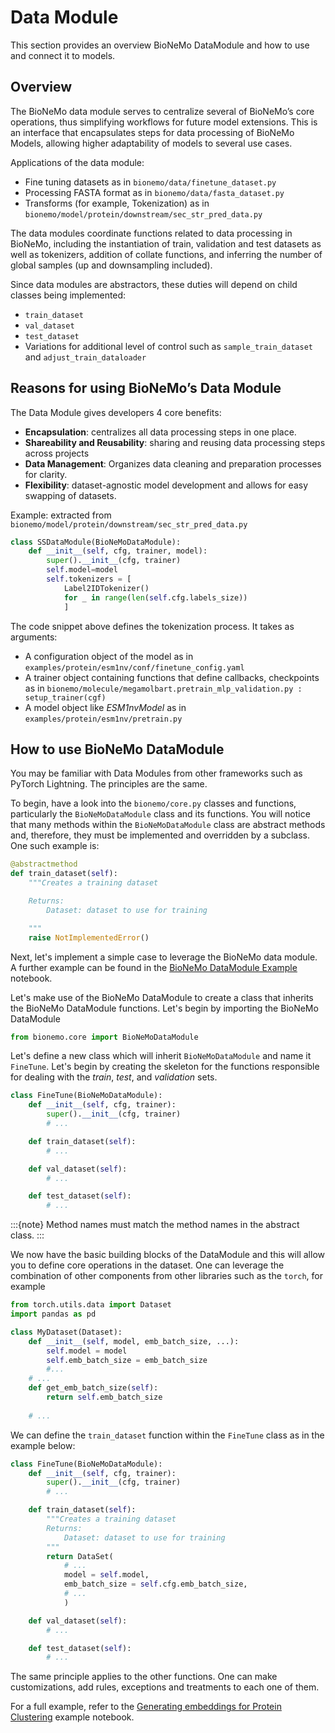 # Data Module

This section provides an overview BioNeMo DataModule and how to use and connect it to models. 

## Overview

The BioNeMo data module serves to centralize several of BioNeMo’s core operations, thus simplifying workflows for future model extensions. This is an interface that encapsulates steps for data processing of BioNeMo Models, allowing higher adaptability of models to several use cases.

Applications of the data module:
* Fine tuning datasets as in `bionemo/data/finetune_dataset.py`
* Processing FASTA format as in `bionemo/data/fasta_dataset.py`
* Transforms (for example, Tokenization) as in `bionemo/model/protein/downstream/sec_str_pred_data.py`

The data modules coordinate functions related to data processing in BioNeMo, including the instantiation of train, validation and test datasets as well as tokenizers, addition of collate functions, and inferring the number of global samples (up and downsampling included).

Since data modules are abstractors, these duties will depend on child classes being implemented:
* `train_dataset` 
* `val_dataset`
* `test_dataset`
* Variations for additional level of control such as `sample_train_dataset` and `adjust_train_dataloader`

## Reasons for using BioNeMo’s Data Module
The Data Module gives developers 4 core benefits:
* **Encapsulation**: centralizes all data processing steps in one place​​.
* **Shareability and Reusability**: sharing and reusing data processing steps across projects
* **Data Management**: Organizes data cleaning and preparation processes for clarity​.
* **Flexibility**: dataset-agnostic model development and allows for easy swapping of datasets​​.

Example:
extracted from `bionemo/model/protein/downstream/sec_str_pred_data.py`

```python
class SSDataModule(BioNeMoDataModule):
    def __init__(self, cfg, trainer, model):
        super().__init__(cfg, trainer)
        self.model=model
        self.tokenizers = [
            Label2IDTokenizer()
            for _ in range(len(self.cfg.labels_size))
            ]
```

The code snippet above defines the tokenization process. It takes as arguments:
* A configuration object of the model as in `examples/protein/esm1nv/conf/finetune_config.yaml`
* A trainer object containing functions that define callbacks, checkpoints as in `bionemo/molecule/megamolbart.pretrain_mlp_validation.py : setup_trainer(cgf)`
* A model object like _ESM1nvModel_ as in `examples/protein/esm1nv/pretrain.py`

## How to use BioNeMo DataModule
You may be familiar with Data Modules from other frameworks such as PyTorch Lightning. The principles are the same.

To begin, have a look into the `bionemo/core.py` classes and functions, particularly the `BioNeMoDataModule` class and its functions. You will notice that many methods within the `BioNeMoDataModule` class are abstract methods and, therefore, they must be implemented and overridden by a subclass. One such example is: 

```python
@abstractmethod
def train_dataset(self):
    """Creates a training dataset

    Returns:
        Dataset: dataset to use for training

    """
    raise NotImplementedError()
```

Next, let's implement a simple case to leverage the BioNeMo data module. A further example can be found in the [BioNeMo DataModule Example](./notebooks/protein-esm1nv-clustering.ipynb) notebook.

Let's make use of the BioNeMo DataModule to create a class that inherits the BioNeMo DataModule functions. Let's begin by importing the BioNeMo DataModule

```python
from bionemo.core import BioNeMoDataModule
```

Let's define a new class which will inherit `BioNeMoDataModule` and name it `FineTune`. Let's begin by creating the skeleton for the functions responsible for dealing with the _train_, _test_, and _validation_ sets.

```python
class FineTune(BioNeMoDataModule):
    def __init__(self, cfg, trainer):
        super().__init__(cfg, trainer) 
        # ...

    def train_dataset(self):
        # ...

    def val_dataset(self):
        # ...

    def test_dataset(self):
        # ...
```

:::{note}
Method names must match the method names in the abstract class.
::: 

We now have the basic building blocks of the DataModule and this will allow you to define core operations in the dataset. One can leverage the combination of other components from other libraries such as the `torch`, for example

```python
from torch.utils.data import Dataset
import pandas as pd

class MyDataset(Dataset):
    def __init__(self, model, emb_batch_size, ...):
        self.model = model
        self.emb_batch_size = emb_batch_size
        #... 
    # ...
    def get_emb_batch_size(self):
        return self.emb_batch_size
    
    # ...
```

We can define the `train_dataset` function within the `FineTune` class as in the example below:

```python
class FineTune(BioNeMoDataModule):
    def __init__(self, cfg, trainer):
        super().__init__(cfg, trainer) 
        # ...

    def train_dataset(self):
        """Creates a training dataset
        Returns:
            Dataset: dataset to use for training
        """
        return DataSet(
            # ...
            model = self.model,
            emb_batch_size = self.cfg.emb_batch_size,
            # ...
            )

    def val_dataset(self):
        # ...

    def test_dataset(self):
        # ...

```

The same principle applies to the other functions. One can make customizations, add rules, exceptions and treatments to each one of them. 

For a full example, refer to the  [Generating embeddings for Protein Clustering](./notebooks/protein-esm1nv-clustering.ipynb) example notebook.
